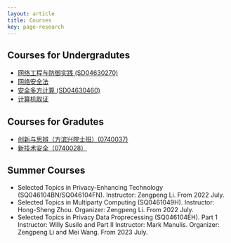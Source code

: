 ```yaml
---
layout: article
title: Courses
key: page-research
---
```


## Courses for Undergradutes

- [网络工程与防御实践 (SD04630270)](https://faculty.sdu.edu.cn/lizengpeng/zh_CN/index.htm)
- [网络安全法](https://faculty.sdu.edu.cn/wangmei12345/zh_CN/index.htm)
- [安全多方计算 (SD04630460)](https://faculty.sdu.edu.cn/lizengpeng/zh_CN/index.htm)
- [计算机取证](https://faculty.sdu.edu.cn/wangmei12345/zh_CN/index.htm)


## Courses for Gradutes

- [创新与思辨（方滨兴院士班）(0740037)](https://faculty.sdu.edu.cn/lizengpeng/zh_CN/index.htm)
- [新技术安全（0740028）](https://faculty.sdu.edu.cn/wangmei12345/zh_CN/index.htm)


## Summer Courses

- Selected Topics in Privacy-Enhancing Technology (SQ046104BN/SQ046104FN). Instructor: Zengpeng Li. From 2022 July.
- Selected Topics in Multiparty Computing (SQ0461049H). Instructor: Hong-Sheng Zhou. Organizer: Zengpeng Li. From 2022 July.
- Selected Topics in Privacy Data Proprecessing (SQ046104EH). Part 1 Instructor: Willy Susilo and Part II Instructor: Mark Manulis. Organizer: Zengpeng Li and Mei Wang. From 2023 July. 
